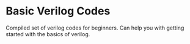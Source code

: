 # Basic Verilog Codes
Compiled set of verilog codes for beginners. Can help you with getting started with the basics of verilog. 
